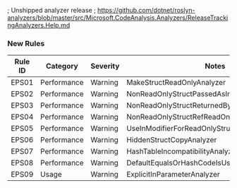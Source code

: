 ﻿; Unshipped analyzer release
; https://github.com/dotnet/roslyn-analyzers/blob/master/src/Microsoft.CodeAnalysis.Analyzers/ReleaseTrackingAnalyzers.Help.md

### New Rules
Rule ID | Category | Severity | Notes
--------|----------|----------|-------
EPS01 | Performance | Warning | MakeStructReadOnlyAnalyzer
EPS02 | Performance | Warning | NonReadOnlyStructPassedAsInParameterAnalyzer
EPS03 | Performance | Warning | NonReadOnlyStructReturnedByReadOnlyRefAnalyzer
EPS04 | Performance | Warning | NonReadOnlyStructRefReadOnlyLocalAnalyzer
EPS05 | Performance | Warning | UseInModifierForReadOnlyStructAnalyzer
EPS06 | Performance | Warning | HiddenStructCopyAnalyzer
EPS07 | Performance | Warning | HashTableIncompatibilityAnalyzer
EPS08 | Performance | Warning | DefaultEqualsOrHashCodeIsUsedInStructAnalyzer
EPS09 | Usage | Warning | ExplicitInParameterAnalyzer
